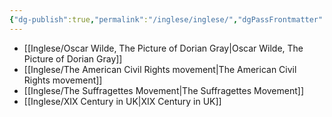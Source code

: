 ```yaml
---
{"dg-publish":true,"permalink":"/inglese/inglese/","dgPassFrontmatter":true}
---
```


- [[Inglese/Oscar Wilde, The Picture of Dorian Gray\|Oscar Wilde, The Picture of Dorian Gray]]
- [[Inglese/The American Civil Rights movement\|The American Civil Rights movement]]
- [[Inglese/The Suffragettes Movement\|The Suffragettes Movement]]
- [[Inglese/XIX Century in UK\|XIX Century in UK]]